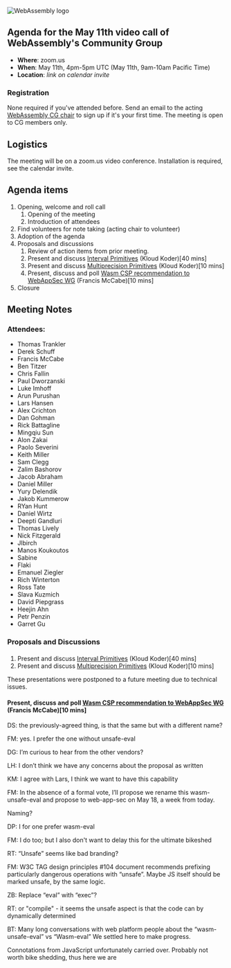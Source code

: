 ![WebAssembly logo](/images/WebAssembly.png)

## Agenda for the May 11th video call of WebAssembly's Community Group

- **Where**: zoom.us
- **When**: May 11th, 4pm-5pm UTC (May 11th, 9am-10am Pacific Time)
- **Location**: *link on calendar invite*

### Registration

None required if you've attended before. Send an email to the acting [WebAssembly CG chair](mailto:webassembly-cg-chair@chromium.org)
to sign up if it's your first time. The meeting is open to CG members only.

## Logistics

The meeting will be on a zoom.us video conference.
Installation is required, see the calendar invite.

## Agenda items

1. Opening, welcome and roll call
    1. Opening of the meeting
    1. Introduction of attendees
1. Find volunteers for note taking (acting chair to volunteer)
1. Adoption of the agenda
1. Proposals and discussions
    1. Review of action items from prior meeting.
    1. Present and discuss [Interval Primitives](https://github.com/WebAssembly/design/issues/1384) (Kloud Koder)[40 mins]
    1. Present and discuss [Multiprecision Primitives](https://github.com/WebAssembly/design/issues/1386) (Kloud Koder)[10 mins]
    1. Present, discuss and poll [Wasm CSP recommendation to WebAppSec WG](https://docs.google.com/presentation/d/1JYyYsnENblAin1gAgBobzoBUu-wIIOrf5-9N9McR_oE/edit?usp=sharing) (Francis McCabe)[10 mins] 
1. Closure

## Meeting Notes


### Attendees:

- Thomas Trankler
- Derek Schuff
- Francis McCabe
- Ben Titzer
- Chris Fallin
- Paul Dworzanski
- Luke Imhoff
- Arun Purushan
- Lars Hansen 
- Alex Crichton
- Dan Gohman
- Rick Battagline
- Mingqiu Sun
- Alon Zakai
- Paolo Severini
- Keith Miller
- Sam Clegg
- Zalim Bashorov
- Jacob Abraham
- Daniel Miller
- Yury Delendik
- Jakob Kummerow
- RYan Hunt
- Daniel Wirtz
- Deepti Gandluri
- Thomas Lively
- Nick Fitzgerald
- Jlbirch
- Manos Koukoutos
- Sabine
- Flaki
- Emanuel Ziegler
- Rich Winterton
- Ross Tate
- Slava Kuzmich
- David Piepgrass
- Heejin Ahn
- Petr Penzin
- Garret Gu




### Proposals and Discussions

####
1. Present and discuss [Interval Primitives](https://github.com/WebAssembly/design/issues/1384) (Kloud Koder)[40 mins]
1. Present and discuss [Multiprecision Primitives](https://github.com/WebAssembly/design/issues/1386) (Kloud Koder)[10 mins]

These presentations were postponed to a future meeting due to technical issues.


#### Present, discuss and poll [Wasm CSP recommendation to WebAppSec WG](https://docs.google.com/presentation/d/1JYyYsnENblAin1gAgBobzoBUu-wIIOrf5-9N9McR_oE/edit?usp=sharing) (Francis McCabe)[10 mins] 


DS: the previously-agreed thing, is that the same but with a different name?

FM: yes. I prefer the one without unsafe-eval


DG: I’m curious to hear from the other vendors?

LH: I don’t think we have any concerns about the proposal as written

KM: I agree with Lars, I think we want to have this capability

FM: In the absence of a formal vote, I’ll propose we rename this wasm-unsafe-eval and propose to web-app-sec on May 18, a week from today.

<no objections>

Naming?
    
DP: I for one prefer wasm-eval
 
FM: I do too; but I also don't want to delay this for the ultimate bikeshed

RT: “Unsafe” seems like bad branding?

FM: W3C TAG design principles #104 document recommends prefixing particularly dangerous operations with “unsafe”. Maybe JS itself should be marked unsafe, by the same logic.

ZB: Replace “eval” with “exec”?

RT: or "compile" - it seems the unsafe aspect is that the code can by dynamically determined


BT: Many long conversations with web platform people about the “wasm-unsafe-eval” vs “Wasm-eval”
We settled here to make progress.

Connotations from JavaScript unfortunately carried over. Probably not worth bike shedding, thus here we are
    



